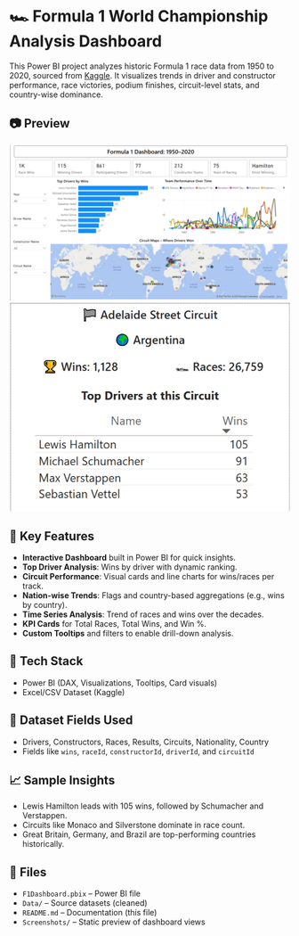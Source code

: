 # 🏎️ Formula 1 World Championship Analysis Dashboard

This Power BI project analyzes historic Formula 1 race data from 1950 to 2020, sourced from [Kaggle](https://www.kaggle.com/datasets/rohanrao/formula-1-world-championship-1950-2020). It visualizes trends in driver and constructor performance, race victories, podium finishes, circuit-level stats, and country-wise dominance.

## 📷 Preview
![Dashboard](https://github.com/keshav-9636/PowerBI-Projects/blob/main/F1%20Dashboard/f1%20dashboard.png)
![Tooltip](https://github.com/keshav-9636/PowerBI-Projects/blob/main/F1%20Dashboard/kpi.png)

## 📌 Key Features

- **Interactive Dashboard** built in Power BI for quick insights.
- **Top Driver Analysis**: Wins by driver with dynamic ranking.
- **Circuit Performance**: Visual cards and line charts for wins/races per track.
- **Nation-wise Trends**: Flags and country-based aggregations (e.g., wins by country).
- **Time Series Analysis**: Trend of races and wins over the decades.
- **KPI Cards** for Total Races, Total Wins, and Win %.
- **Custom Tooltips** and filters to enable drill-down analysis.

## 🧪 Tech Stack
- Power BI (DAX, Visualizations, Tooltips, Card visuals)
- Excel/CSV Dataset (Kaggle)

## 📂 Dataset Fields Used
- Drivers, Constructors, Races, Results, Circuits, Nationality, Country
- Fields like `wins`, `raceId`, `constructorId`, `driverId`, and `circuitId`

## 📈 Sample Insights
- Lewis Hamilton leads with 105 wins, followed by Schumacher and Verstappen.
- Circuits like Monaco and Silverstone dominate in race count.
- Great Britain, Germany, and Brazil are top-performing countries historically.

## 📎 Files
- `F1Dashboard.pbix` – Power BI file
- `Data/` – Source datasets (cleaned)
- `README.md` – Documentation (this file)
- `Screenshots/` – Static preview of dashboard views
